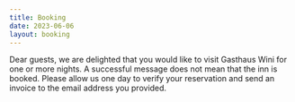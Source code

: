 ```yaml
---
title: Booking
date: 2023-06-06
layout: booking
---
```


Dear guests, we are delighted that you would like to visit Gasthaus Wini for one or more nights. 
A successful message does not mean that the inn is booked. 
Please allow us one day to verify your reservation and send an invoice to the email address you 
provided.
